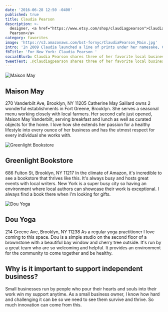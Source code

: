 ```yaml
---
date: '2016-06-28 12:50 -0400'
published: true
title: Claudia Pearson
description: >-
  designer, <a href="https://www.etsy.com/shop/claudiagpearson">Claudia
  Pearson</a>
category: favorites
image: 'https://s3.amazonaws.com/bst-fornyc/ClaudiaPearson_Main.jpg'
intro: 'In 2009 Claudia launched a line of prints under her namesake, Claudia Pearson, including tea towels, tote bags, calendars and notecards based on her years as a world traveler and her love of food. Regular trips to the Brooklyn farmers markets and her passion for local, seasonal eating with her family inspired patterns and designs that connected her to a community of fellow locavores.'
fbTitle: 'For New York: Claudia Pearson '
socialBlurb: Claudia Pearson shares three of her favorite local businesses in NYC.
tweetText: .@claudiagpearson shares three of her favorite local businesses in NYC
---
```

![Maison May](https://s3.amazonaws.com/bst-fornyc/ClaudiaPearson_MasonMay.jpg)

## Maison May
270 Vanderbilt Ave, Brooklyn, NY 11205
Catherine May Saillard owns 2 wonderful establishments in Fort Greene, Brooklyn. She serves a seasonal  menu working closely with local farmers. Her second cafe just opened, Maison May Vanderbilt, serving breakfast and lunch as well as curated objects for the home. I love how she extends her passion for a healthy lifestyle into every ounce of her business and has the utmost respect for every individual she works with.

![Greenlight Bookstore](https://s3.amazonaws.com/bst-fornyc/ClaudiaPearson_GreenlightBooks.jpg)
## Greenlight Bookstore
686 Fulton St, Brooklyn, NY 11217
In the climate of Amazon, it's incredible to see a bookstore that thrives like this. It's always busy and hosts great events with local writers. New York is a super busy city so having an environment where local authors can showcase their work is exceptional. I always find a book there when I'm looking for gifts.

![Dou Yoga](https://s3.amazonaws.com/bst-fornyc/Claudia_Pearson_DouYoga.jpg)
## Dou Yoga
214 Greene Ave, Brooklyn, NY 11238
As a regular yoga practitioner I love coming to this space. Dou is a simple studio on the second floor of a brownstone with a beautiful bay window and cherry tree outside. It's run by a great team who are so welcoming and helpful. It provides an environment for the community to come together and be healthy.

## Why is it important to support independent business?
Small businesses run by people who pour their hearts and souls into their work win my support anytime. As a small business owner, I know how hard and challenging it can be so we need to see them survive and thrive. So much innovation can come from this.
